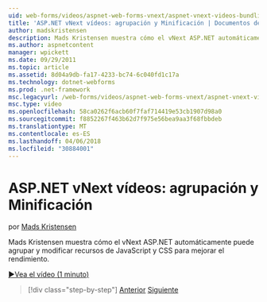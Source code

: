 ```yaml
---
uid: web-forms/videos/aspnet-web-forms-vnext/aspnet-vnext-videos-bundling-and-minification
title: 'ASP.NET vNext vídeos: agrupación y Minificación | Documentos de Microsoft'
author: madskristensen
description: Mads Kristensen muestra cómo el vNext ASP.NET automáticamente puede agrupar y modificar recursos de JavaScript y CSS para mejorar el rendimiento.
ms.author: aspnetcontent
manager: wpickett
ms.date: 09/29/2011
ms.topic: article
ms.assetid: 8d04a9db-fa17-4233-bc74-6c040fd1c17a
ms.technology: dotnet-webforms
ms.prod: .net-framework
msc.legacyurl: /web-forms/videos/aspnet-web-forms-vnext/aspnet-vnext-videos-bundling-and-minification
msc.type: video
ms.openlocfilehash: 58ca0262f6acb60f7faf714419e53cb1907d98a0
ms.sourcegitcommit: f8852267f463b62d7f975e56bea9aa3f68fbbdeb
ms.translationtype: MT
ms.contentlocale: es-ES
ms.lasthandoff: 04/06/2018
ms.locfileid: "30884001"
---
```

<a name="aspnet-vnext-videos-bundling-and-minification"></a>ASP.NET vNext vídeos: agrupación y Minificación
====================
por [Mads Kristensen](https://github.com/madskristensen)

Mads Kristensen muestra cómo el vNext ASP.NET automáticamente puede agrupar y modificar recursos de JavaScript y CSS para mejorar el rendimiento.

[&#9654;Vea el vídeo (1 minuto)](https://channel9.msdn.com/Blogs/ASP-NET-Site-Videos/aspnet-vnext-videos-bundling-and-minification)

> [!div class="step-by-step"]
> [Anterior](aspnet-45-web-forms-strong-typed-data-controls.md)
> [Siguiente](getting-started-with-the-next-version-of-aspnet.md)
